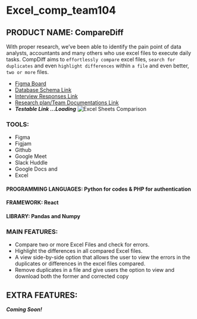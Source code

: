 # Excel_comp_team104

## **PRODUCT NAME: CompareDiff**

With proper research, we’ve been able to identify the pain point of data analysts, accountants and many others who use excel files to execute daily tasks. CompDiff aims to `effortlessly compare` excel files, `search for duplicates` and even `highlight differences` within `a file` and even better, `two or more` files. 

- [Figma Board](https://www.figma.com/file/0LZW7zETXmN870IfqBvfjp/PROJ_TEAM_104-team-library?node-id=445%3A2)
- [Database Schema Link](https://drive.google.com/drive/folders/1WcZmVcAeoz41DzynhqNElpz8jgIc73xk?usp=sharing)
- [Interview Responses Link](https://docs.google.com/document/d/1vK0fXGQ17ykxoIKWej9_ctzUeOXb5cGw2_G6p5DHAfY/edit?usp=sharing)
- [Research plan/Team Documentations Link](https://docs.google.com/document/d/153sUHdSwuAIJFslGJChC_YlnseE7-Dn8QBWIoeGl8cw/edit?pli=1#)
- ***Testable Link ...Loading***
![Excel Sheets Comparison](https://trumpexcel.com/wp-content/uploads/2020/01/Two-files-that-need-to-be-compared.png)

### TOOLS:
- Figma 
- Figjam
- Github 
- Google Meet 
- Slack Huddle 
- Google Docs and 
- Excel

#### PROGRAMMING LANGUAGES: Python for codes & PHP for authentication
#### FRAMEWORK: React
#### LIBRARY: Pandas and Numpy

### MAIN FEATURES:
* Compare two or more Excel Files and check for errors.
* Highlight the differences in all compared Excel files.
* A view side-by-side option that allows the user to view the errors in the duplicates or differences in the excel files compared.
* Remove duplicates in a file and give users the option to view and download both the former and corrected copy

## EXTRA FEATURES:
***Coming Soon!***
